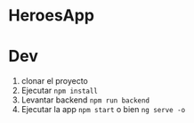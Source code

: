 # HeroesApp

# Dev

1. clonar el proyecto
2. Ejecutar ```npm install```
3. Levantar backend ```npm run backend```
4. Ejecutar la app ```npm start``` o bien ```ng serve -o```
